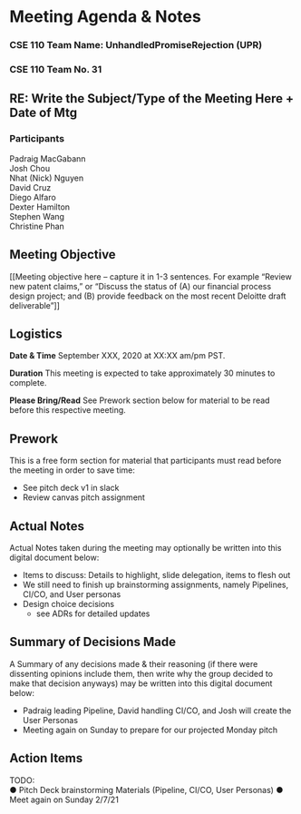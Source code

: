 # Meeting Agenda & Notes

### CSE 110 Team Name: UnhandledPromiseRejection (UPR)
### CSE 110 Team No. 31

## RE: Write the Subject/Type of the Meeting Here + Date of Mtg
### Participants

Padraig MacGabann  
Josh Chou  
Nhat (Nick) Nguyen  
David Cruz  
Diego Alfaro  
Dexter Hamilton  
Stephen Wang  
Christine Phan  
 
## Meeting Objective
[[Meeting objective here – capture it in 1-3 sentences. For example “Review new patent claims,” or “Discuss the status of (A) our financial process design project; and (B) provide feedback on the most recent Deloitte draft deliverable”]] 


## Logistics
**Date & Time**	September XXX, 2020 at XX:XX am/pm PST.  

**Duration**	This meeting is expected to take approximately 30 minutes to complete.  

**Please Bring/Read**	See Prework section below for material to be read before this respective meeting.  


## Prework
This is a free form section for material that participants must read before the meeting in order to save time:  
- See pitch deck v1 in slack
- Review canvas pitch assignment

## Actual Notes
Actual Notes taken during the meeting may optionally be written into this digital document below:  
- Items to discuss: Details to highlight, slide delegation, items to flesh out
- We still need to finish up brainstorming assignments, namely Pipelines, CI/CO, and User personas
- Design choice decisions 
	- see ADRs for detailed updates


## Summary of Decisions Made
A Summary of any decisions made & their reasoning (if there were dissenting opinions include them, then write why the group decided to make that decision anyways) may be written into this digital document below:  

- Padraig leading Pipeline, David handling CI/CO, and Josh will create the User Personas
- Meeting again on Sunday to prepare for our projected Monday pitch 

## Action Items
TODO:  
●	Pitch Deck brainstorming Materials (Pipeline, CI/CO, User Personas)
●	Meet again on Sunday 2/7/21

